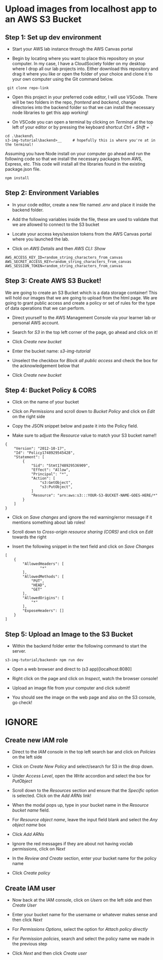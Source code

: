 # Upload images from localhost app to an AWS S3 Bucket

## Step 1: Set up dev environment

- Start your AWS lab instance through the AWS Canvas portal

- Begin by locating where you want to place this repository on your computer. In my case, I have a CloudSociety folder on my desktop where I drop all our lab projects into. Either download this repository and drag it where you like or open the folder of your choice and clone it to your own computer using the Git command below.

```
 git clone repo-link
```

- Open this project in your preferred code editor, I will use VSCode. There will be two folders in the repo, _frontend_ and _backend_, change directories into the backend folder so that we can install the necessary node libraries to get this app working!

- On VSCode you can open a terminal by clicking on _Terminal_ at the top left of your editor or by pressing the keyboard shortcut _Ctrl + Shift + `_

```
cd .\backend\
s3-img-tutorial\backend>__     # hopefully this is where you're at in the terminal!
```

Assuming you have Node install on your computer go ahead and run the following code so that we install the necessary packages from AWS, Express, etc. This code will install all the libraries found in the existing package.json file.

```
npm install
```

## Step 2: Environment Variables

- In your code editor, create a new file named _.env_ and place it inside the backend folder.

- Add the following variables inside the file, these are used to validate that we are allowed to connect to the S3 bucket

- Locate your access keys/session tokens from the AWS Canvas portal where you launched the lab.
- Click on _AWS Details_ and then _AWS CLI: Show_

```
AWS_ACCESS_KEY_ID=random_string_characters_from_canvas
AWS_SECRET_ACCESS_KEY=random_string_characters_from_canvas
AWS_SESSION_TOKEN=random_string_characters_from_canvas
```

## Step 3: Create AWS S3 Bucket!

We are going to create an S3 Bucket which is a data storage container! This will hold our images that we are going to upload from the html page. We are going to grant public access and create a policy or set of rules for the type of data operations that we can perform.

- Direct yourself to the AWS Management Console via your learner lab or personal AWS account.

- Search for _S3_ in the top left corner of the page, go ahead and click on it!

- Click _Create new bucket_

- Enter the bucket name: _s3-img-tutorial_

- Unselect the checkbox for _Block all public access_ and check the box for the acknowledgement below that

- Click _Create new bucket_

## Step 4: Bucket Policy & CORS

- Click on the name of your bucket

- Click on _Permissions_ and scroll down to _Bucket Policy_ and click on _Edit_ on the right side

- Copy the JSON snippet below and paste it into the Policy field.

- Make sure to adjust the _Resource_ value to match your S3 bucket name!!

```
{
    "Version": "2012-10-17",
    "Id": "Policy1748929545428",
    "Statement": [
        {
            "Sid": "Stmt1748929536909",
            "Effect": "Allow",
            "Principal": "*",
            "Action": [
                "s3:GetObject",
                "s3:PutObject",
            ]
            "Resource": "arn:aws:s3:::YOUR-S3-BUCKET-NAME-GOES-HERE/*"
        }
    ]
}
```

- Click on _Save changes_ and ignore the red warning/error message if it mentions something about lab roles!

- Scroll down to _Cross-origin resource sharing (CORS)_ and click on _Edit_ towards the right

- Insert the following snippet in the text field and click on _Save Changes_

```
[
    {
        "AllowedHeaders": [
                "*"
        ],
        "AllowedMethods": [
            "PUT",
            "HEAD",
            "GET"
        ],
        "AllowedOrigins": [
            "*"
        ],
        "ExposeHeaders": []
    }
]
```

## Step 5: Upload an Image to the S3 Bucket

- Within the backend folder enter the following command to start the server.

```
s3-img-tutorial/backend> npm run dev
```

- Open a web browser and direct to (s3 app)[localhost:8080]

- Right click on the page and click on _Inspect_, watch the browser console!

- Upload an image file from your computer and click submit!

- You should see the image on the web page and also on the S3 console, go check!

# IGNORE

## Create new IAM role

- Direct to the _IAM_ console in the top left search bar and click on _Policies_ on the left side

- Click on _Create New Policy_ and select/search for S3 in the drop down.

- Under _Access Level_, open the _Write_ accordion and select the box for _PutObject_

- Scroll down to the _Resources_ section and ensure that the _Specific_ option is selected. Click on the _Add ARNs_ link!

- When the modal pops up, type in your bucket name in the _Resource bucket name_ field.

- For _Resource object name_, leave the input field blank and select the _Any object name_ box

- Click _Add ARNs_

- Ignore the red messages if they are about not having voclab permissions, click on _Next_

- In the _Review and Create_ section, enter your bucket name for the policy name

- Click _Create policy_

## Create IAM user

- Now back at the IAM console, click on _Users_ on the left side and then _Create User_

- Enter your bucket name for the username or whatever makes sense and then click _Next_

- For _Permissions Options_, select the option for _Attach policy directly_

- For _Permission policies_, search and select the policy name we made in the previous step

- Click _Next_ and then click _Create user_
